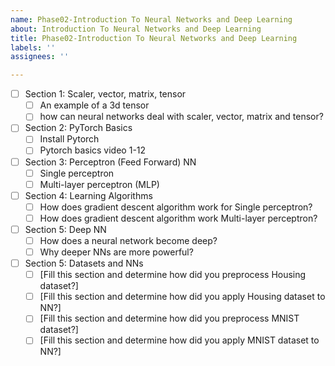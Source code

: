 ```yaml
---
name: Phase02-Introduction To Neural Networks and Deep Learning
about: Introduction To Neural Networks and Deep Learning
title: Phase02-Introduction To Neural Networks and Deep Learning
labels: ''
assignees: ''

---
```


- [ ] Section 1: Scaler, vector, matrix, tensor
  - [ ] An example of a 3d tensor
  - [ ] how can neural networks deal with scaler, vector, matrix and tensor?
- [ ] Section 2: PyTorch Basics
  - [ ] Install Pytorch
  - [ ] Pytorch basics video 1-12
- [ ] Section 3: Perceptron (Feed Forward) NN 
  - [ ] Single perceptron
  - [ ] Multi-layer perceptron (MLP)
- [ ] Section 4: Learning Algorithms
  - [ ] How does gradient descent algorithm work for Single perceptron?
  - [ ] How does gradient descent algorithm work Multi-layer perceptron?
- [ ] Section 5: Deep NN
  - [ ] How does a neural network become deep?
  - [ ] Why deeper NNs are more powerful? 
- [ ] Section 5: Datasets and NNs
  - [ ] [Fill this section and determine how did you preprocess Housing dataset?]
  - [ ] [Fill this section and determine how did you apply Housing dataset to NN?]
  - [ ] [Fill this section and determine how did you preprocess MNIST dataset?]
  - [ ] [Fill this section and determine how did you apply MNIST dataset to NN?]